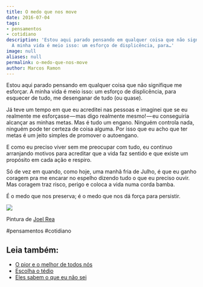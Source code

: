 ```yaml
---
title: O medo que nos move
date: 2016-07-04
tags:
- pensamentos
- cotidiano
description: 'Estou aqui parado pensando em qualquer coisa que não signifique me esforçar.
  A minha vida é meio isso: um esforço de displicência, para…'
image: null
aliases: null
permalink: o-medo-que-nos-move
author: Marcos Ramon
---
```

Estou aqui parado pensando em qualquer coisa que não signifique me esforçar. A minha vida é meio isso: um esforço de displicência, para esquecer de tudo, me desenganar de tudo (ou quase).

Já teve um tempo em que eu acreditei nas pessoas e imaginei que se eu realmente me esforçasse — mas digo realmente mesmo! — eu conseguiria alcançar as minhas metas. Mas é tudo um engano. Ninguém controla nada, ninguém pode ter certeza de coisa alguma. Por isso que eu acho que ter metas é um jeito simples de promover o autoengano.

E como eu preciso viver sem me preocupar com tudo, eu continuo arranjando motivos para acreditar que a vida faz sentido e que existe um propósito em cada ação e respiro.

Só de vez em quando, como hoje, uma manhã fria de Julho, é que eu ganho coragem pra me encarar no espelho dizendo tudo o que eu preciso ouvir. Mas coragem traz risco, perigo e coloca a vida numa corda bamba.

É o medo que nos preserva; é o medo que nos dá força para persistir.

<img src="/assets/img/o-medo-que-nos move-medium.png">

Pintura de [Joel Rea](http://www.joelrea.com.au/)


#pensamentos #cotidiano<div class="leia-tambem" markdown="1">
## Leia também:

- <a href="/o-pior-e-o-melhor-de-todos-nos">O pior e o melhor de todos nós</a>
- <a href="/escolha-o-tedio">Escolha o tédio</a>
- <a href="/eles-sabem-o-que-eu-nao-sei">Eles sabem o que eu não sei</a>
</div>